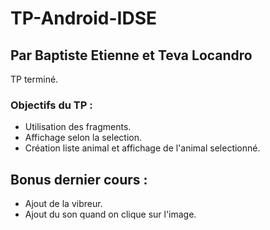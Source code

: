 ﻿# TP-Android-IDSE
## Par Baptiste Etienne et Teva Locandro

TP terminé.

### Objectifs du TP :

- Utilisation des fragments.
- Affichage selon la selection.
- Création liste animal et affichage de l'animal selectionné.

## Bonus dernier cours :

- Ajout de la vibreur.
- Ajout du son quand on clique sur l'image.

